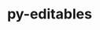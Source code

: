 ---
title: "py-editables"
layout: cache
categories: [package, develop]
meta: {"compilers": ["apple-clang@=16.0.0", "gcc@=11.1.0", "gcc@=11.4.0", "gcc@=13.2.0", "gcc@=7.3.1", "gcc@=7.5.0", "gcc@=9.4.0", "oneapi@=2024.2.1"], "num_specs": 134, "num_specs_by_stack": {"aws-isc": 2, "aws-isc-aarch64": 2, "data-vis-sdk": 6, "e4s": 18, "e4s-neoverse-v2": 7, "e4s-neoverse_v1": 8, "e4s-oneapi": 25, "e4s-power": 3, "hep": 6, "ml-darwin-aarch64-mps": 9, "ml-linux-aarch64-cpu": 18, "ml-linux-aarch64-cuda": 18, "ml-linux-x86_64-cpu": 18, "ml-linux-x86_64-cuda": 18, "ml-linux-x86_64-rocm": 18, "radiuss": 12, "root": 134}, "oss": ["amzn2", "sequoia", "ubuntu18.04", "ubuntu20.04", "ubuntu22.04", "ubuntu24.04"], "platforms": ["darwin", "linux"], "stacks": ["aws-isc", "aws-isc-aarch64", "data-vis-sdk", "e4s", "e4s-neoverse-v2", "e4s-neoverse_v1", "e4s-oneapi", "e4s-power", "hep", "ml-darwin-aarch64-mps", "ml-linux-aarch64-cpu", "ml-linux-aarch64-cuda", "ml-linux-x86_64-cpu", "ml-linux-x86_64-cuda", "ml-linux-x86_64-rocm", "radiuss", "root"], "targets": ["aarch64", "neoverse_v1", "neoverse_v2", "ppc64le", "x86_64_v3"], "versions": ["0.5"]}
spec_details: [{"compiler": "apple-clang@=16.0.0", "hash": "2bgwwnzqdm3nh3nicynwopr673vv3epi", "os": "sequoia", "platform": "darwin", "size": "-", "stacks": ["ml-darwin-aarch64-mps", "root"], "target": "aarch64", "variants": ["build_system=python_pip"], "versions": ["0.5"]}, {"compiler": "gcc@=13.2.0", "hash": "2cvgvnx5g73sohorlmsj2w23742ksuaz", "os": "ubuntu24.04", "platform": "linux", "size": "-", "stacks": ["ml-linux-x86_64-cpu", "ml-linux-x86_64-cuda", "ml-linux-x86_64-rocm", "root"], "target": "x86_64_v3", "variants": ["build_system=python_pip"], "versions": ["0.5"]}, {"compiler": "gcc@=13.2.0", "hash": "2erpy5nzfliwgbvfmpwblwxgm7xf4olo", "os": "ubuntu24.04", "platform": "linux", "size": "-", "stacks": ["ml-linux-aarch64-cpu", "ml-linux-aarch64-cuda", "root"], "target": "aarch64", "variants": ["build_system=python_pip"], "versions": ["0.5"]}, {"compiler": "gcc@=13.2.0", "hash": "2h5njriyiduukqlumimq2apylvenut6i", "os": "ubuntu24.04", "platform": "linux", "size": "-", "stacks": ["ml-linux-aarch64-cpu", "ml-linux-aarch64-cuda", "root"], "target": "aarch64", "variants": ["build_system=python_pip"], "versions": ["0.5"]}, {"compiler": "gcc@=13.2.0", "hash": "2ho2jkzn5mllt7nc4tvknjnsvgziny5z", "os": "ubuntu24.04", "platform": "linux", "size": "-", "stacks": ["ml-linux-x86_64-cpu", "ml-linux-x86_64-cuda", "ml-linux-x86_64-rocm", "root"], "target": "x86_64_v3", "variants": ["build_system=python_pip"], "versions": ["0.5"]}, {"compiler": "oneapi@=2024.2.1", "hash": "2rvyhnwpt2rfso3r5xyqwa2ribm4auyw", "os": "ubuntu22.04", "platform": "linux", "size": "-", "stacks": ["e4s-oneapi", "root"], "target": "x86_64_v3", "variants": ["build_system=python_pip"], "versions": ["0.5"]}, {"compiler": "gcc@=7.5.0", "hash": "32r6bv5bvzmybqghm43ry7zcwn7tl7ut", "os": "ubuntu18.04", "platform": "linux", "size": "-", "stacks": ["radiuss", "root"], "target": "x86_64_v3", "variants": ["build_system=python_pip"], "versions": ["0.5"]}, {"compiler": "oneapi@=2024.2.1", "hash": "3dfsdyubsfld3vfgeygn72dlsuezwu5x", "os": "ubuntu22.04", "platform": "linux", "size": "-", "stacks": ["e4s-oneapi", "root"], "target": "x86_64_v3", "variants": ["build_system=python_pip"], "versions": ["0.5"]}, {"compiler": "gcc@=11.1.0", "hash": "3vpkmapc2zeu2v44qp2osfu2vadtwkcp", "os": "ubuntu20.04", "platform": "linux", "size": "-", "stacks": ["data-vis-sdk", "root"], "target": "x86_64_v3", "variants": ["build_system=python_pip"], "versions": ["0.5"]}, {"compiler": "gcc@=11.4.0", "hash": "3x33geaagzdcmj4biyph6s7hemrjwal6", "os": "ubuntu22.04", "platform": "linux", "size": "-", "stacks": ["e4s", "root"], "target": "x86_64_v3", "variants": ["build_system=python_pip"], "versions": ["0.5"]}, {"compiler": "gcc@=11.1.0", "hash": "3xnewkpxuvgekvit452rkw3ct7e4bq46", "os": "ubuntu20.04", "platform": "linux", "size": "-", "stacks": ["data-vis-sdk", "root"], "target": "x86_64_v3", "variants": ["build_system=python_pip"], "versions": ["0.5"]}, {"compiler": "gcc@=11.4.0", "hash": "42lnfcrnh2tw7cpfhn37lagekeqfezjz", "os": "ubuntu22.04", "platform": "linux", "size": "-", "stacks": ["e4s", "root"], "target": "x86_64_v3", "variants": ["build_system=python_pip"], "versions": ["0.5"]}, {"compiler": "apple-clang@=16.0.0", "hash": "43xnr5rnzxhhtm7obrh5w5tjjsa3fwbv", "os": "sequoia", "platform": "darwin", "size": "-", "stacks": ["ml-darwin-aarch64-mps", "root"], "target": "aarch64", "variants": ["build_system=python_pip"], "versions": ["0.5"]}, {"compiler": "gcc@=13.2.0", "hash": "4ev76tn2r44tlozemrw75hlegz23slk3", "os": "ubuntu24.04", "platform": "linux", "size": "-", "stacks": ["ml-linux-x86_64-cpu", "ml-linux-x86_64-cuda", "ml-linux-x86_64-rocm", "root"], "target": "x86_64_v3", "variants": ["build_system=python_pip"], "versions": ["0.5"]}, {"compiler": "gcc@=7.5.0", "hash": "5iv57yoldjlu4tybfltrbcuzjobf5smx", "os": "ubuntu18.04", "platform": "linux", "size": "-", "stacks": ["radiuss", "root"], "target": "x86_64_v3", "variants": ["build_system=python_pip"], "versions": ["0.5"]}, {"compiler": "gcc@=11.4.0", "hash": "5ivwba3bajcwmm3e7ybysaatxjbgldg7", "os": "ubuntu22.04", "platform": "linux", "size": "-", "stacks": ["e4s", "root"], "target": "x86_64_v3", "variants": ["build_system=python_pip"], "versions": ["0.5"]}, {"compiler": "gcc@=11.4.0", "hash": "5oan2noo4akn6budjwi4bw2ra4ohuvle", "os": "ubuntu22.04", "platform": "linux", "size": "-", "stacks": ["e4s", "root"], "target": "x86_64_v3", "variants": ["build_system=python_pip"], "versions": ["0.5"]}, {"compiler": "gcc@=13.2.0", "hash": "5zfcctwjyarouzatzlwqqog6bsdqu2ej", "os": "ubuntu24.04", "platform": "linux", "size": "-", "stacks": ["ml-linux-aarch64-cpu", "ml-linux-aarch64-cuda", "root"], "target": "aarch64", "variants": ["build_system=python_pip"], "versions": ["0.5"]}, {"compiler": "gcc@=7.5.0", "hash": "6bdd3zaoul6ddtlo6hw4glrglzpxlads", "os": "ubuntu18.04", "platform": "linux", "size": "-", "stacks": ["radiuss", "root"], "target": "x86_64_v3", "variants": ["build_system=python_pip"], "versions": ["0.5"]}, {"compiler": "gcc@=11.4.0", "hash": "6j5du4sngyn4k2chlzhj2eikjzksjyod", "os": "ubuntu22.04", "platform": "linux", "size": "-", "stacks": ["e4s-neoverse-v2", "root"], "target": "neoverse_v2", "variants": ["build_system=python_pip"], "versions": ["0.5"]}, {"compiler": "gcc@=11.4.0", "hash": "6qjrrpkihzfayqhfwopwwcujrrb3d5kf", "os": "ubuntu22.04", "platform": "linux", "size": "-", "stacks": ["e4s-neoverse_v1", "root"], "target": "neoverse_v1", "variants": ["build_system=python_pip"], "versions": ["0.5"]}, {"compiler": "gcc@=7.5.0", "hash": "6skwzmo2ppnw62xj5ekhzdfchbde4fol", "os": "ubuntu18.04", "platform": "linux", "size": "-", "stacks": ["radiuss", "root"], "target": "x86_64_v3", "variants": ["build_system=python_pip"], "versions": ["0.5"]}, {"compiler": "gcc@=7.3.1", "hash": "6z2ac2aujicgl3eyl2cknacv2rb3fkbw", "os": "amzn2", "platform": "linux", "size": "-", "stacks": ["aws-isc", "root"], "target": "x86_64_v3", "variants": ["build_system=python_pip"], "versions": ["0.5"]}, {"compiler": "gcc@=11.4.0", "hash": "727io5gkebceysdq6xkrg4cumsnycl34", "os": "ubuntu22.04", "platform": "linux", "size": "-", "stacks": ["e4s", "root"], "target": "x86_64_v3", "variants": ["build_system=python_pip"], "versions": ["0.5"]}, {"compiler": "oneapi@=2024.2.1", "hash": "7752byjy723bma4s2gnbltvuaprkck6i", "os": "ubuntu22.04", "platform": "linux", "size": "-", "stacks": ["e4s-oneapi", "root"], "target": "x86_64_v3", "variants": ["build_system=python_pip"], "versions": ["0.5"]}, {"compiler": "oneapi@=2024.2.1", "hash": "7g5yxiotquwdyv6qxlc27gjz6d75elac", "os": "ubuntu22.04", "platform": "linux", "size": "-", "stacks": ["e4s-oneapi", "root"], "target": "x86_64_v3", "variants": ["build_system=python_pip"], "versions": ["0.5"]}, {"compiler": "gcc@=13.2.0", "hash": "7qssib3bib6cjpw6tdnau3zkvnkz5mko", "os": "ubuntu24.04", "platform": "linux", "size": "-", "stacks": ["ml-linux-aarch64-cpu", "ml-linux-aarch64-cuda", "root"], "target": "aarch64", "variants": ["build_system=python_pip"], "versions": ["0.5"]}, {"compiler": "gcc@=13.2.0", "hash": "7te2nseirtnocaqnafvtcrppeydexepo", "os": "ubuntu24.04", "platform": "linux", "size": "-", "stacks": ["ml-linux-aarch64-cpu", "ml-linux-aarch64-cuda", "root"], "target": "aarch64", "variants": ["build_system=python_pip"], "versions": ["0.5"]}, {"compiler": "oneapi@=2024.2.1", "hash": "7xvpka7bsiomf7zxxc5rniq7ejymawr5", "os": "ubuntu22.04", "platform": "linux", "size": "-", "stacks": ["e4s-oneapi", "root"], "target": "x86_64_v3", "variants": ["build_system=python_pip"], "versions": ["0.5"]}, {"compiler": "oneapi@=2024.2.1", "hash": "a5najdcv6uy4dwjetqa72mw7bmg5c7vd", "os": "ubuntu22.04", "platform": "linux", "size": "-", "stacks": ["e4s-oneapi", "root"], "target": "x86_64_v3", "variants": ["build_system=python_pip"], "versions": ["0.5"]}, {"compiler": "gcc@=11.4.0", "hash": "abcsoiy5ax2ed2pe4fhrye3dn2c3h5y5", "os": "ubuntu22.04", "platform": "linux", "size": "-", "stacks": ["e4s", "root"], "target": "x86_64_v3", "variants": ["build_system=python_pip"], "versions": ["0.5"]}, {"compiler": "oneapi@=2024.2.1", "hash": "ah4hx5tydboktcikkgwi5rww6jokbpwr", "os": "ubuntu22.04", "platform": "linux", "size": "-", "stacks": ["e4s-oneapi", "root"], "target": "x86_64_v3", "variants": ["build_system=python_pip"], "versions": ["0.5"]}, {"compiler": "gcc@=13.2.0", "hash": "axn7oiatgp5w6dbx7xp7qjnpkbpbl6no", "os": "ubuntu24.04", "platform": "linux", "size": "-", "stacks": ["ml-linux-aarch64-cpu", "ml-linux-aarch64-cuda", "root"], "target": "aarch64", "variants": ["build_system=python_pip"], "versions": ["0.5"]}, {"compiler": "gcc@=11.4.0", "hash": "bdowdnekpzsyskqfsxpt3loq6g5vyvrx", "os": "ubuntu22.04", "platform": "linux", "size": "-", "stacks": ["e4s-neoverse_v1", "root"], "target": "neoverse_v1", "variants": ["build_system=python_pip"], "versions": ["0.5"]}, {"compiler": "gcc@=7.3.1", "hash": "bfe2jko3odozcwg4ldzeidd2fegnj6dp", "os": "amzn2", "platform": "linux", "size": "-", "stacks": ["aws-isc-aarch64", "root"], "target": "aarch64", "variants": ["build_system=python_pip"], "versions": ["0.5"]}, {"compiler": "oneapi@=2024.2.1", "hash": "bhe6my2y467l7gylcwpjiqxnbq3vdgai", "os": "ubuntu22.04", "platform": "linux", "size": "-", "stacks": ["e4s-oneapi", "root"], "target": "x86_64_v3", "variants": ["build_system=python_pip"], "versions": ["0.5"]}, {"compiler": "gcc@=13.2.0", "hash": "c2w2l34eu2npxpdjyxuamcuwwtgcdofv", "os": "ubuntu24.04", "platform": "linux", "size": "-", "stacks": ["ml-linux-x86_64-cpu", "ml-linux-x86_64-cuda", "ml-linux-x86_64-rocm", "root"], "target": "x86_64_v3", "variants": ["build_system=python_pip"], "versions": ["0.5"]}, {"compiler": "gcc@=11.4.0", "hash": "carcpw7ofuhfytial3nvefjqhxofvxru", "os": "ubuntu22.04", "platform": "linux", "size": "-", "stacks": ["e4s-neoverse-v2", "root"], "target": "neoverse_v2", "variants": ["build_system=python_pip"], "versions": ["0.5"]}, {"compiler": "oneapi@=2024.2.1", "hash": "cdwgkzrefyl5vtuivb3zyefhiaebemwh", "os": "ubuntu22.04", "platform": "linux", "size": "-", "stacks": ["e4s-oneapi", "root"], "target": "x86_64_v3", "variants": ["build_system=python_pip"], "versions": ["0.5"]}, {"compiler": "apple-clang@=16.0.0", "hash": "ckdju4rbqgol4sc3fxcgmcgwhc6rsnbn", "os": "sequoia", "platform": "darwin", "size": "-", "stacks": ["ml-darwin-aarch64-mps", "root"], "target": "aarch64", "variants": ["build_system=python_pip"], "versions": ["0.5"]}, {"compiler": "gcc@=11.4.0", "hash": "cwgfymb3iw3ynlsrdddc3y24ghewofv6", "os": "ubuntu22.04", "platform": "linux", "size": "-", "stacks": ["e4s", "root"], "target": "x86_64_v3", "variants": ["build_system=python_pip"], "versions": ["0.5"]}, {"compiler": "gcc@=11.4.0", "hash": "cwirz7yskoybbg2agg7nixmjcvuy5ysj", "os": "ubuntu22.04", "platform": "linux", "size": "-", "stacks": ["e4s-neoverse-v2", "root"], "target": "neoverse_v2", "variants": ["build_system=python_pip"], "versions": ["0.5"]}, {"compiler": "gcc@=11.4.0", "hash": "derzvm5jkloz6toq3yqppft2cmf5wsxg", "os": "ubuntu22.04", "platform": "linux", "size": "-", "stacks": ["e4s-neoverse-v2", "root"], "target": "neoverse_v2", "variants": ["build_system=python_pip"], "versions": ["0.5"]}, {"compiler": "oneapi@=2024.2.1", "hash": "ec2m3o7fykhiui7zjbx7exisnvm7j2df", "os": "ubuntu22.04", "platform": "linux", "size": "-", "stacks": ["e4s-oneapi", "root"], "target": "x86_64_v3", "variants": ["build_system=python_pip"], "versions": ["0.5"]}, {"compiler": "gcc@=13.2.0", "hash": "enmpfzafhj73tqiyuyqfxhkcpmwx6hhh", "os": "ubuntu24.04", "platform": "linux", "size": "-", "stacks": ["ml-linux-aarch64-cpu", "ml-linux-aarch64-cuda", "root"], "target": "aarch64", "variants": ["build_system=python_pip"], "versions": ["0.5"]}, {"compiler": "gcc@=9.4.0", "hash": "f3xb3ncb5delopmkgcayvgvyrbmkagzt", "os": "ubuntu20.04", "platform": "linux", "size": "-", "stacks": ["e4s-power", "root"], "target": "ppc64le", "variants": ["build_system=python_pip"], "versions": ["0.5"]}, {"compiler": "apple-clang@=16.0.0", "hash": "febnz7e6re5tx43zp24w67qhgyyrhksa", "os": "sequoia", "platform": "darwin", "size": "-", "stacks": ["ml-darwin-aarch64-mps", "root"], "target": "aarch64", "variants": ["build_system=python_pip"], "versions": ["0.5"]}, {"compiler": "gcc@=11.4.0", "hash": "fki25uxjla47yl65fh4hi73imkzhrqqr", "os": "ubuntu22.04", "platform": "linux", "size": "-", "stacks": ["e4s-neoverse-v2", "root"], "target": "neoverse_v2", "variants": ["build_system=python_pip"], "versions": ["0.5"]}, {"compiler": "gcc@=11.1.0", "hash": "g2flihmp5ipsrdtjt3ekcwhrjxt3mqvu", "os": "ubuntu20.04", "platform": "linux", "size": "-", "stacks": ["data-vis-sdk", "root"], "target": "x86_64_v3", "variants": ["build_system=python_pip"], "versions": ["0.5"]}, {"compiler": "gcc@=13.2.0", "hash": "gexxiws2lh36dfzenko3rgdlxqz36xo6", "os": "ubuntu24.04", "platform": "linux", "size": "-", "stacks": ["ml-linux-aarch64-cpu", "ml-linux-aarch64-cuda", "root"], "target": "aarch64", "variants": ["build_system=python_pip"], "versions": ["0.5"]}, {"compiler": "gcc@=11.1.0", "hash": "gg3aumzoa2raervwjmojbjve3qmd344o", "os": "ubuntu20.04", "platform": "linux", "size": "-", "stacks": ["data-vis-sdk", "root"], "target": "x86_64_v3", "variants": ["build_system=python_pip"], "versions": ["0.5"]}, {"compiler": "gcc@=13.2.0", "hash": "glyemcdza5vbpmctejeq657fkxm657ll", "os": "ubuntu24.04", "platform": "linux", "size": "-", "stacks": ["ml-linux-x86_64-cpu", "ml-linux-x86_64-cuda", "ml-linux-x86_64-rocm", "root"], "target": "x86_64_v3", "variants": ["build_system=python_pip"], "versions": ["0.5"]}, {"compiler": "gcc@=7.3.1", "hash": "grlv27ckakqyzyvzmxc4iaiixo77r4oi", "os": "amzn2", "platform": "linux", "size": "-", "stacks": ["aws-isc", "root"], "target": "x86_64_v3", "variants": ["build_system=python_pip"], "versions": ["0.5"]}, {"compiler": "gcc@=7.5.0", "hash": "gsbfxrowip36jemsxj26e2w2ooqpmu3o", "os": "ubuntu18.04", "platform": "linux", "size": "-", "stacks": ["radiuss", "root"], "target": "x86_64_v3", "variants": ["build_system=python_pip"], "versions": ["0.5"]}, {"compiler": "oneapi@=2024.2.1", "hash": "gsbylky2whsrasnmpq44wooflqeh4htw", "os": "ubuntu22.04", "platform": "linux", "size": "-", "stacks": ["e4s-oneapi", "root"], "target": "x86_64_v3", "variants": ["build_system=python_pip"], "versions": ["0.5"]}, {"compiler": "gcc@=11.4.0", "hash": "gxe7ntpt5c6bl6zbcppqzjnrs6bq2fjm", "os": "ubuntu22.04", "platform": "linux", "size": "-", "stacks": ["e4s-neoverse-v2", "root"], "target": "neoverse_v2", "variants": ["build_system=python_pip"], "versions": ["0.5"]}, {"compiler": "gcc@=7.5.0", "hash": "h277hbhyt6debzmlzamawllwj2clx5so", "os": "ubuntu18.04", "platform": "linux", "size": "-", "stacks": ["radiuss", "root"], "target": "x86_64_v3", "variants": ["build_system=python_pip"], "versions": ["0.5"]}, {"compiler": "gcc@=11.4.0", "hash": "h7k4b6utudjwancpo2hhn4iowf53ewfl", "os": "ubuntu22.04", "platform": "linux", "size": "-", "stacks": ["e4s-neoverse_v1", "root"], "target": "neoverse_v1", "variants": ["build_system=python_pip"], "versions": ["0.5"]}, {"compiler": "oneapi@=2024.2.1", "hash": "hhuxpn3zujzdwz3yqnq56diip5z2vgzp", "os": "ubuntu22.04", "platform": "linux", "size": "-", "stacks": ["e4s-oneapi", "root"], "target": "x86_64_v3", "variants": ["build_system=python_pip"], "versions": ["0.5"]}, {"compiler": "gcc@=13.2.0", "hash": "hlqtadmkw7mujmgtqdi6uqd5lwcyryqp", "os": "ubuntu24.04", "platform": "linux", "size": "-", "stacks": ["ml-linux-aarch64-cpu", "ml-linux-aarch64-cuda", "root"], "target": "aarch64", "variants": ["build_system=python_pip"], "versions": ["0.5"]}, {"compiler": "oneapi@=2024.2.1", "hash": "hrvbl72zgzo276mhmmq7degyi53h7cqk", "os": "ubuntu22.04", "platform": "linux", "size": "-", "stacks": ["e4s-oneapi", "root"], "target": "x86_64_v3", "variants": ["build_system=python_pip"], "versions": ["0.5"]}, {"compiler": "gcc@=11.1.0", "hash": "ibvkgcm5enjfs2337u7g357ycjudl6dc", "os": "ubuntu20.04", "platform": "linux", "size": "-", "stacks": ["data-vis-sdk", "root"], "target": "x86_64_v3", "variants": ["build_system=python_pip"], "versions": ["0.5"]}, {"compiler": "gcc@=11.4.0", "hash": "ikrgj4l2yrd4jv7bpkpg3chhlg2fbwxq", "os": "ubuntu22.04", "platform": "linux", "size": "-", "stacks": ["hep", "root"], "target": "x86_64_v3", "variants": ["build_system=python_pip"], "versions": ["0.5"]}, {"compiler": "gcc@=9.4.0", "hash": "iq3pxxwvj6glm2p5tddsmctuspt4mp75", "os": "ubuntu20.04", "platform": "linux", "size": "-", "stacks": ["e4s-power", "root"], "target": "ppc64le", "variants": ["build_system=python_pip"], "versions": ["0.5"]}, {"compiler": "gcc@=7.5.0", "hash": "j3xl4w35xe3unbl7vpippvaxccfeemgs", "os": "ubuntu18.04", "platform": "linux", "size": "-", "stacks": ["radiuss", "root"], "target": "x86_64_v3", "variants": ["build_system=python_pip"], "versions": ["0.5"]}, {"compiler": "gcc@=11.4.0", "hash": "jcxxtuzj6gglhwgotsva65yopn3b7eqf", "os": "ubuntu22.04", "platform": "linux", "size": "-", "stacks": ["hep", "root"], "target": "x86_64_v3", "variants": ["build_system=python_pip"], "versions": ["0.5"]}, {"compiler": "gcc@=13.2.0", "hash": "jegetxxvphjkvozbjq2ivmfchqeqacn4", "os": "ubuntu24.04", "platform": "linux", "size": "-", "stacks": ["ml-linux-aarch64-cpu", "ml-linux-aarch64-cuda", "root"], "target": "aarch64", "variants": ["build_system=python_pip"], "versions": ["0.5"]}, {"compiler": "gcc@=7.5.0", "hash": "jx26uyjfstx6ozozikzxsjyhywzip2na", "os": "ubuntu18.04", "platform": "linux", "size": "-", "stacks": ["radiuss", "root"], "target": "x86_64_v3", "variants": ["build_system=python_pip"], "versions": ["0.5"]}, {"compiler": "gcc@=11.4.0", "hash": "jxhaainlmvl6fnmh732ivkoauitjtqyi", "os": "ubuntu22.04", "platform": "linux", "size": "-", "stacks": ["e4s-neoverse-v2", "root"], "target": "neoverse_v2", "variants": ["build_system=python_pip"], "versions": ["0.5"]}, {"compiler": "gcc@=11.4.0", "hash": "jzm7rlwtz5up4u76tfmc2sl2ru3ugz3h", "os": "ubuntu22.04", "platform": "linux", "size": "-", "stacks": ["hep", "root"], "target": "x86_64_v3", "variants": ["build_system=python_pip"], "versions": ["0.5"]}, {"compiler": "gcc@=11.4.0", "hash": "kgbkklng5cni4dmqmijmj25h4vgtophy", "os": "ubuntu22.04", "platform": "linux", "size": "-", "stacks": ["e4s", "root"], "target": "x86_64_v3", "variants": ["build_system=python_pip"], "versions": ["0.5"]}, {"compiler": "apple-clang@=16.0.0", "hash": "kjq57lqkse2o5wuin5vvdxurwbxc4hl2", "os": "sequoia", "platform": "darwin", "size": "-", "stacks": ["ml-darwin-aarch64-mps", "root"], "target": "aarch64", "variants": ["build_system=python_pip"], "versions": ["0.5"]}, {"compiler": "apple-clang@=16.0.0", "hash": "kjuxgtpwznzxhy3lr4ummy4xi6sqz6og", "os": "sequoia", "platform": "darwin", "size": "-", "stacks": ["ml-darwin-aarch64-mps", "root"], "target": "aarch64", "variants": ["build_system=python_pip"], "versions": ["0.5"]}, {"compiler": "gcc@=13.2.0", "hash": "km7vs6ey5dfnswbfgo5j4oh6ej4oe2jv", "os": "ubuntu24.04", "platform": "linux", "size": "-", "stacks": ["ml-linux-aarch64-cpu", "ml-linux-aarch64-cuda", "root"], "target": "aarch64", "variants": ["build_system=python_pip"], "versions": ["0.5"]}, {"compiler": "gcc@=13.2.0", "hash": "kofxnlqaeptir6xc2vprxjyehn62hvgu", "os": "ubuntu24.04", "platform": "linux", "size": "-", "stacks": ["ml-linux-x86_64-cpu", "ml-linux-x86_64-cuda", "ml-linux-x86_64-rocm", "root"], "target": "x86_64_v3", "variants": ["build_system=python_pip"], "versions": ["0.5"]}, {"compiler": "oneapi@=2024.2.1", "hash": "kqqztrmwaqpaxxoqzqtssmvb4yjppigb", "os": "ubuntu22.04", "platform": "linux", "size": "-", "stacks": ["e4s-oneapi", "root"], "target": "x86_64_v3", "variants": ["build_system=python_pip"], "versions": ["0.5"]}, {"compiler": "gcc@=13.2.0", "hash": "kvrtfkgfyzyzbejfr6tnkad7xqwwiug3", "os": "ubuntu24.04", "platform": "linux", "size": "-", "stacks": ["ml-linux-x86_64-cpu", "ml-linux-x86_64-cuda", "ml-linux-x86_64-rocm", "root"], "target": "x86_64_v3", "variants": ["build_system=python_pip"], "versions": ["0.5"]}, {"compiler": "gcc@=11.4.0", "hash": "l7wvmtiq5hxspuzoszm2omuwcnom2vqq", "os": "ubuntu22.04", "platform": "linux", "size": "-", "stacks": ["e4s-neoverse_v1", "root"], "target": "neoverse_v1", "variants": ["build_system=python_pip"], "versions": ["0.5"]}, {"compiler": "gcc@=11.4.0", "hash": "lkl4uksefiupo4xw55aq3unqvl4ghtuv", "os": "ubuntu22.04", "platform": "linux", "size": "-", "stacks": ["e4s-neoverse_v1", "root"], "target": "neoverse_v1", "variants": ["build_system=python_pip"], "versions": ["0.5"]}, {"compiler": "apple-clang@=16.0.0", "hash": "llea2s7rs2f2vybh3d7zregpbxulkk4x", "os": "sequoia", "platform": "darwin", "size": "-", "stacks": ["ml-darwin-aarch64-mps", "root"], "target": "aarch64", "variants": ["build_system=python_pip"], "versions": ["0.5"]}, {"compiler": "gcc@=13.2.0", "hash": "loy2zirqkm2wsjmwzvma7at2rruk3t26", "os": "ubuntu24.04", "platform": "linux", "size": "-", "stacks": ["ml-linux-x86_64-cpu", "ml-linux-x86_64-cuda", "ml-linux-x86_64-rocm", "root"], "target": "x86_64_v3", "variants": ["build_system=python_pip"], "versions": ["0.5"]}, {"compiler": "gcc@=13.2.0", "hash": "lr5j6yxzmnvmkocszusgccgpmaujf7gu", "os": "ubuntu24.04", "platform": "linux", "size": "-", "stacks": ["ml-linux-aarch64-cpu", "ml-linux-aarch64-cuda", "root"], "target": "aarch64", "variants": ["build_system=python_pip"], "versions": ["0.5"]}, {"compiler": "gcc@=13.2.0", "hash": "lsezkstpua7gayorzdkw5qpn362l24au", "os": "ubuntu24.04", "platform": "linux", "size": "-", "stacks": ["ml-linux-x86_64-cpu", "ml-linux-x86_64-cuda", "ml-linux-x86_64-rocm", "root"], "target": "x86_64_v3", "variants": ["build_system=python_pip"], "versions": ["0.5"]}, {"compiler": "gcc@=13.2.0", "hash": "mg67ehqhtwlnulo3t2piqsxpnxl2vqx5", "os": "ubuntu24.04", "platform": "linux", "size": "-", "stacks": ["ml-linux-x86_64-cpu", "ml-linux-x86_64-cuda", "ml-linux-x86_64-rocm", "root"], "target": "x86_64_v3", "variants": ["build_system=python_pip"], "versions": ["0.5"]}, {"compiler": "gcc@=13.2.0", "hash": "mw73saokyswksongfyxqp2pa4eoabpsm", "os": "ubuntu24.04", "platform": "linux", "size": "-", "stacks": ["ml-linux-aarch64-cpu", "ml-linux-aarch64-cuda", "root"], "target": "aarch64", "variants": ["build_system=python_pip"], "versions": ["0.5"]}, {"compiler": "gcc@=13.2.0", "hash": "n7tkryfrfngeohjhddkw6bitcnba7r6j", "os": "ubuntu24.04", "platform": "linux", "size": "-", "stacks": ["ml-linux-x86_64-cpu", "ml-linux-x86_64-cuda", "ml-linux-x86_64-rocm", "root"], "target": "x86_64_v3", "variants": ["build_system=python_pip"], "versions": ["0.5"]}, {"compiler": "gcc@=11.4.0", "hash": "nbdam55eyiknbp3bzplacg7z7ku5njce", "os": "ubuntu22.04", "platform": "linux", "size": "-", "stacks": ["e4s", "root"], "target": "x86_64_v3", "variants": ["build_system=python_pip"], "versions": ["0.5"]}, {"compiler": "gcc@=13.2.0", "hash": "nsjrfsr76x2rbnixsljgiattxejtqjew", "os": "ubuntu24.04", "platform": "linux", "size": "-", "stacks": ["ml-linux-aarch64-cpu", "ml-linux-aarch64-cuda", "root"], "target": "aarch64", "variants": ["build_system=python_pip"], "versions": ["0.5"]}, {"compiler": "gcc@=11.4.0", "hash": "ntmokrq3uovgaacmfvqavvdn23nc6xzf", "os": "ubuntu22.04", "platform": "linux", "size": "-", "stacks": ["e4s", "root"], "target": "x86_64_v3", "variants": ["build_system=python_pip"], "versions": ["0.5"]}, {"compiler": "gcc@=11.4.0", "hash": "ny3aowtx6hrzmomapqlg2b7oxmuaahve", "os": "ubuntu22.04", "platform": "linux", "size": "-", "stacks": ["e4s", "root"], "target": "x86_64_v3", "variants": ["build_system=python_pip"], "versions": ["0.5"]}, {"compiler": "gcc@=13.2.0", "hash": "ogsfs64b4ozeyolslptu2bzn3nyxucsj", "os": "ubuntu24.04", "platform": "linux", "size": "-", "stacks": ["ml-linux-x86_64-cpu", "ml-linux-x86_64-cuda", "ml-linux-x86_64-rocm", "root"], "target": "x86_64_v3", "variants": ["build_system=python_pip"], "versions": ["0.5"]}, {"compiler": "gcc@=7.3.1", "hash": "ourm5o62mzdjb3ki4vsmxvhygpy3rnkf", "os": "amzn2", "platform": "linux", "size": "-", "stacks": ["aws-isc-aarch64", "root"], "target": "aarch64", "variants": ["build_system=python_pip"], "versions": ["0.5"]}, {"compiler": "gcc@=11.1.0", "hash": "owp5fdobksuadafhmh75udnjjho2vjak", "os": "ubuntu20.04", "platform": "linux", "size": "-", "stacks": ["data-vis-sdk", "root"], "target": "x86_64_v3", "variants": ["build_system=python_pip"], "versions": ["0.5"]}, {"compiler": "gcc@=13.2.0", "hash": "p7z65xmajs332gp3ang55gdzqjgokfjy", "os": "ubuntu24.04", "platform": "linux", "size": "-", "stacks": ["ml-linux-x86_64-cpu", "ml-linux-x86_64-cuda", "ml-linux-x86_64-rocm", "root"], "target": "x86_64_v3", "variants": ["build_system=python_pip"], "versions": ["0.5"]}, {"compiler": "gcc@=13.2.0", "hash": "pk7yanic72lm5i2ykxlkh5nj6hjkavxu", "os": "ubuntu24.04", "platform": "linux", "size": "-", "stacks": ["ml-linux-aarch64-cpu", "ml-linux-aarch64-cuda", "root"], "target": "aarch64", "variants": ["build_system=python_pip"], "versions": ["0.5"]}, {"compiler": "gcc@=13.2.0", "hash": "pluew7dgxqy3234xwsx7r2772vraspqj", "os": "ubuntu24.04", "platform": "linux", "size": "-", "stacks": ["ml-linux-x86_64-cpu", "ml-linux-x86_64-cuda", "ml-linux-x86_64-rocm", "root"], "target": "x86_64_v3", "variants": ["build_system=python_pip"], "versions": ["0.5"]}, {"compiler": "oneapi@=2024.2.1", "hash": "qi2kx7wb3z4uyx6bdjr63gpdcxziumpz", "os": "ubuntu22.04", "platform": "linux", "size": "-", "stacks": ["e4s-oneapi", "root"], "target": "x86_64_v3", "variants": ["build_system=python_pip"], "versions": ["0.5"]}, {"compiler": "oneapi@=2024.2.1", "hash": "qmxyfee2yuzabgxfne7bb5b2ukcbgogt", "os": "ubuntu22.04", "platform": "linux", "size": "-", "stacks": ["e4s-oneapi", "root"], "target": "x86_64_v3", "variants": ["build_system=python_pip"], "versions": ["0.5"]}, {"compiler": "gcc@=13.2.0", "hash": "qppua66ua7bpddxstrwospwbzws35m52", "os": "ubuntu24.04", "platform": "linux", "size": "-", "stacks": ["ml-linux-aarch64-cpu", "ml-linux-aarch64-cuda", "root"], "target": "aarch64", "variants": ["build_system=python_pip"], "versions": ["0.5"]}, {"compiler": "gcc@=11.4.0", "hash": "qx7sydxsbgl5mnwufibifupjpvm2hut6", "os": "ubuntu22.04", "platform": "linux", "size": "-", "stacks": ["hep", "root"], "target": "x86_64_v3", "variants": ["build_system=python_pip"], "versions": ["0.5"]}, {"compiler": "gcc@=11.4.0", "hash": "rhebfgjyjvnv6mex2msoiwrr5qk3qjcc", "os": "ubuntu22.04", "platform": "linux", "size": "-", "stacks": ["e4s-neoverse_v1", "root"], "target": "neoverse_v1", "variants": ["build_system=python_pip"], "versions": ["0.5"]}, {"compiler": "oneapi@=2024.2.1", "hash": "rjslu4xpqtteixc6mhribl4d4tlhp3lt", "os": "ubuntu22.04", "platform": "linux", "size": "-", "stacks": ["e4s-oneapi", "root"], "target": "x86_64_v3", "variants": ["build_system=python_pip"], "versions": ["0.5"]}, {"compiler": "gcc@=11.4.0", "hash": "rkyebq3jbzmrgg2pwj2trscy24bpf2mg", "os": "ubuntu22.04", "platform": "linux", "size": "-", "stacks": ["e4s-neoverse_v1", "root"], "target": "neoverse_v1", "variants": ["build_system=python_pip"], "versions": ["0.5"]}, {"compiler": "gcc@=11.4.0", "hash": "saktdfy4kogrhpfnqchwghzi227lfppd", "os": "ubuntu22.04", "platform": "linux", "size": "-", "stacks": ["e4s", "root"], "target": "x86_64_v3", "variants": ["build_system=python_pip"], "versions": ["0.5"]}, {"compiler": "oneapi@=2024.2.1", "hash": "se7ozagsnhxbxhwmklv56z6bl5lbjbmh", "os": "ubuntu22.04", "platform": "linux", "size": "-", "stacks": ["e4s-oneapi", "root"], "target": "x86_64_v3", "variants": ["build_system=python_pip"], "versions": ["0.5"]}, {"compiler": "gcc@=13.2.0", "hash": "sycbdijaw5socpe5nyfv4g6uxzbvqtik", "os": "ubuntu24.04", "platform": "linux", "size": "-", "stacks": ["ml-linux-x86_64-cpu", "ml-linux-x86_64-cuda", "ml-linux-x86_64-rocm", "root"], "target": "x86_64_v3", "variants": ["build_system=python_pip"], "versions": ["0.5"]}, {"compiler": "gcc@=7.5.0", "hash": "t464i2p7bchlki4bx4ci7bldsa4fywq7", "os": "ubuntu18.04", "platform": "linux", "size": "-", "stacks": ["radiuss", "root"], "target": "x86_64_v3", "variants": ["build_system=python_pip"], "versions": ["0.5"]}, {"compiler": "gcc@=11.4.0", "hash": "t7hxouf6ohxos7shabwafxprcxkozcqe", "os": "ubuntu22.04", "platform": "linux", "size": "-", "stacks": ["e4s", "root"], "target": "x86_64_v3", "variants": ["build_system=python_pip"], "versions": ["0.5"]}, {"compiler": "apple-clang@=16.0.0", "hash": "teuq6mxzjd7epmso3yyvld34wikuxhbw", "os": "sequoia", "platform": "darwin", "size": "-", "stacks": ["ml-darwin-aarch64-mps", "root"], "target": "aarch64", "variants": ["build_system=python_pip"], "versions": ["0.5"]}, {"compiler": "oneapi@=2024.2.1", "hash": "tuxmfgpcf5kpl2dkdwx3kszujgeyezym", "os": "ubuntu22.04", "platform": "linux", "size": "-", "stacks": ["e4s-oneapi", "root"], "target": "x86_64_v3", "variants": ["build_system=python_pip"], "versions": ["0.5"]}, {"compiler": "oneapi@=2024.2.1", "hash": "tz2z6cuqx3673b6cncdr44ux5qsrrpfs", "os": "ubuntu22.04", "platform": "linux", "size": "-", "stacks": ["e4s-oneapi", "root"], "target": "x86_64_v3", "variants": ["build_system=python_pip"], "versions": ["0.5"]}, {"compiler": "gcc@=7.5.0", "hash": "uezr6k47mngfyq7ues2qtmbsqpdsi5pr", "os": "ubuntu18.04", "platform": "linux", "size": "-", "stacks": ["radiuss", "root"], "target": "x86_64_v3", "variants": ["build_system=python_pip"], "versions": ["0.5"]}, {"compiler": "gcc@=13.2.0", "hash": "uhcskz26xh5phbakyqvrvc52eazaig26", "os": "ubuntu24.04", "platform": "linux", "size": "-", "stacks": ["ml-linux-x86_64-cpu", "ml-linux-x86_64-cuda", "ml-linux-x86_64-rocm", "root"], "target": "x86_64_v3", "variants": ["build_system=python_pip"], "versions": ["0.5"]}, {"compiler": "oneapi@=2024.2.1", "hash": "uzjdzf6jvq2r53bkqhlqxcvscr7kbfvu", "os": "ubuntu22.04", "platform": "linux", "size": "-", "stacks": ["e4s-oneapi", "root"], "target": "x86_64_v3", "variants": ["build_system=python_pip"], "versions": ["0.5"]}, {"compiler": "gcc@=13.2.0", "hash": "v7sesmbvck5hyh7as5rqp4pdg63h7cd3", "os": "ubuntu24.04", "platform": "linux", "size": "-", "stacks": ["ml-linux-x86_64-cpu", "ml-linux-x86_64-cuda", "ml-linux-x86_64-rocm", "root"], "target": "x86_64_v3", "variants": ["build_system=python_pip"], "versions": ["0.5"]}, {"compiler": "gcc@=11.4.0", "hash": "vb7bggurn6wnshiepvvdelsto2doe535", "os": "ubuntu22.04", "platform": "linux", "size": "-", "stacks": ["e4s", "root"], "target": "x86_64_v3", "variants": ["build_system=python_pip"], "versions": ["0.5"]}, {"compiler": "gcc@=11.4.0", "hash": "vk5ybpqlaxkv5vef4hsrvuz64ushyhzx", "os": "ubuntu22.04", "platform": "linux", "size": "-", "stacks": ["e4s-neoverse_v1", "root"], "target": "neoverse_v1", "variants": ["build_system=python_pip"], "versions": ["0.5"]}, {"compiler": "gcc@=7.5.0", "hash": "vsf2rklgj7prb3t23tpk23mjcwsguspp", "os": "ubuntu18.04", "platform": "linux", "size": "-", "stacks": ["radiuss", "root"], "target": "x86_64_v3", "variants": ["build_system=python_pip"], "versions": ["0.5"]}, {"compiler": "oneapi@=2024.2.1", "hash": "w6asbehiy46gzul5tmp5naeojmdchgvg", "os": "ubuntu22.04", "platform": "linux", "size": "-", "stacks": ["e4s-oneapi", "root"], "target": "x86_64_v3", "variants": ["build_system=python_pip"], "versions": ["0.5"]}, {"compiler": "oneapi@=2024.2.1", "hash": "wf73d7x5s7zzrnbqwc2iyd77nq46f3hn", "os": "ubuntu22.04", "platform": "linux", "size": "-", "stacks": ["e4s-oneapi", "root"], "target": "x86_64_v3", "variants": ["build_system=python_pip"], "versions": ["0.5"]}, {"compiler": "gcc@=11.4.0", "hash": "wouma5tadybywhprlv5tj2yudya2ddz7", "os": "ubuntu22.04", "platform": "linux", "size": "-", "stacks": ["hep", "root"], "target": "x86_64_v3", "variants": ["build_system=python_pip"], "versions": ["0.5"]}, {"compiler": "gcc@=13.2.0", "hash": "wskjsyifxgaqa5hngv4cq7wluebgkzxi", "os": "ubuntu24.04", "platform": "linux", "size": "-", "stacks": ["ml-linux-aarch64-cpu", "ml-linux-aarch64-cuda", "root"], "target": "aarch64", "variants": ["build_system=python_pip"], "versions": ["0.5"]}, {"compiler": "gcc@=11.4.0", "hash": "xa2wyf775kbpy4uc6t3ujvygmaqunatk", "os": "ubuntu22.04", "platform": "linux", "size": "-", "stacks": ["hep", "root"], "target": "x86_64_v3", "variants": ["build_system=python_pip"], "versions": ["0.5"]}, {"compiler": "gcc@=11.4.0", "hash": "xbkfv4ouz7wcrf5o6nkydis4c7pe56c4", "os": "ubuntu22.04", "platform": "linux", "size": "-", "stacks": ["e4s", "root"], "target": "x86_64_v3", "variants": ["build_system=python_pip"], "versions": ["0.5"]}, {"compiler": "gcc@=7.5.0", "hash": "xofjmp57symwpqfe7ytpv2qiljb7fu6o", "os": "ubuntu18.04", "platform": "linux", "size": "-", "stacks": ["radiuss", "root"], "target": "x86_64_v3", "variants": ["build_system=python_pip"], "versions": ["0.5"]}, {"compiler": "oneapi@=2024.2.1", "hash": "xuwr7hbw4rnxniul24ztz6h4hgwrsqdj", "os": "ubuntu22.04", "platform": "linux", "size": "-", "stacks": ["e4s-oneapi", "root"], "target": "x86_64_v3", "variants": ["build_system=python_pip"], "versions": ["0.5"]}, {"compiler": "gcc@=9.4.0", "hash": "xv5gonwnutgmeidrrger6ku6unwqxrif", "os": "ubuntu20.04", "platform": "linux", "size": "-", "stacks": ["e4s-power", "root"], "target": "ppc64le", "variants": ["build_system=python_pip"], "versions": ["0.5"]}, {"compiler": "gcc@=11.4.0", "hash": "y4s3dlzk7t55yvjwznxkqtwtvnobfrdb", "os": "ubuntu22.04", "platform": "linux", "size": "-", "stacks": ["e4s", "root"], "target": "x86_64_v3", "variants": ["build_system=python_pip"], "versions": ["0.5"]}, {"compiler": "gcc@=11.4.0", "hash": "z2bj3wj47u7iyxkoow733kke4ozzbgxn", "os": "ubuntu22.04", "platform": "linux", "size": "-", "stacks": ["e4s", "root"], "target": "x86_64_v3", "variants": ["build_system=python_pip"], "versions": ["0.5"]}, {"compiler": "apple-clang@=16.0.0", "hash": "zbmx7jgfdv5nppxnd3kr4kpjtdpoza65", "os": "sequoia", "platform": "darwin", "size": "-", "stacks": ["ml-darwin-aarch64-mps", "root"], "target": "aarch64", "variants": ["build_system=python_pip"], "versions": ["0.5"]}, {"compiler": "gcc@=11.4.0", "hash": "zo6x3mp4qwdgn6evapxcqd5qs5aqkfxc", "os": "ubuntu22.04", "platform": "linux", "size": "-", "stacks": ["e4s", "root"], "target": "x86_64_v3", "variants": ["build_system=python_pip"], "versions": ["0.5"]}, {"compiler": "gcc@=13.2.0", "hash": "ztdjxev3hgnpkluutnbryfk33p4j2aew", "os": "ubuntu24.04", "platform": "linux", "size": "-", "stacks": ["ml-linux-x86_64-cpu", "ml-linux-x86_64-cuda", "ml-linux-x86_64-rocm", "root"], "target": "x86_64_v3", "variants": ["build_system=python_pip"], "versions": ["0.5"]}, {"compiler": "oneapi@=2024.2.1", "hash": "ztlsxpqxmnjtsclpwrmbsofggg5np2mr", "os": "ubuntu22.04", "platform": "linux", "size": "-", "stacks": ["e4s-oneapi", "root"], "target": "x86_64_v3", "variants": ["build_system=python_pip"], "versions": ["0.5"]}, {"compiler": "gcc@=13.2.0", "hash": "zxikcq6mp7uqadi27r3hntznx7asbbfk", "os": "ubuntu24.04", "platform": "linux", "size": "-", "stacks": ["ml-linux-aarch64-cpu", "ml-linux-aarch64-cuda", "root"], "target": "aarch64", "variants": ["build_system=python_pip"], "versions": ["0.5"]}]
---